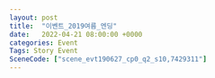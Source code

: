 ```yaml
---
layout: post
title:  "이벤트_2019여름_엔딩"
date:   2022-04-21 08:00:00 +0000
categories: Event
Tags: Story Event
SceneCode: ["scene_evt190627_cp0_q2_s10,7429311"]
---
```

